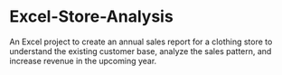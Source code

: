 # Excel-Store-Analysis
An Excel project to create an annual sales report for a clothing store to understand the existing customer base, analyze the sales pattern, and increase revenue in the upcoming year.
